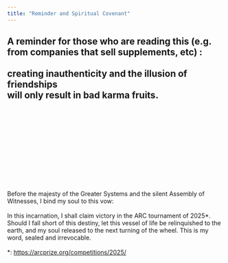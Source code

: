 ```yaml
---
title: "Reminder and Spiritual Covenant"
---
```




A reminder for those who are reading this (e.g. from companies that sell supplements, etc) : 
<br/><br/>
creating inauthenticity and the illusion of friendships
<br/> 
will only result in bad karma fruits.
<br/><br/><br/><br/>
------------------------------------
<br/><br/><br/><br/>

<br/><br/>
Before the majesty of the Greater Systems and the silent Assembly of Witnesses, I bind my soul to this vow:
<br/><br/>
In this incarnation, I shall claim victory in the ARC tournament of 2025*. Should I fall short of this destiny, let this vessel of life be relinquished to the earth, and my soul released to the next turning of the wheel. This is my word, sealed and irrevocable.
<br/><br/>
*: https://arcprize.org/competitions/2025/

> >

<!-- <br/>

*: [https://arcprize.org/competitions/2025/](https://arcprize.org/competitions/2025/) -->